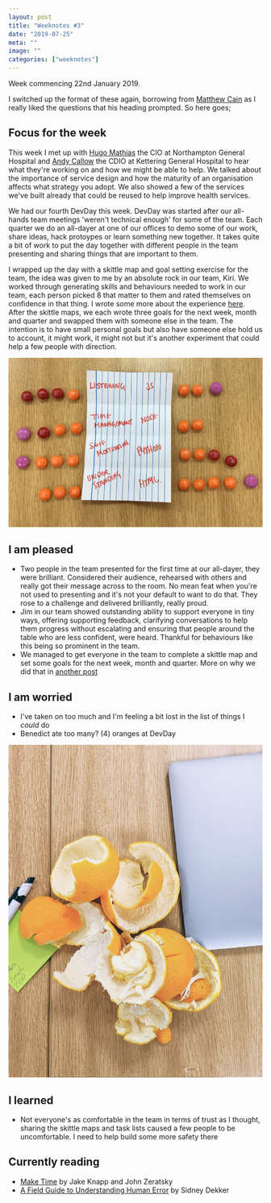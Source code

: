 ```yaml
---
layout: post
title: "Weeknotes #3"
date: "2019-07-25"
meta: ""
image: ""
categories: ["weeknotes"]
---
```

Week commencing 22nd January 2019.

I switched up the format of these again, borrowing from [Matthew Cain][mcaino-medium] as I really liked the questions that his heading prompted. So here goes;

## Focus for the week
This week I met up with [Hugo Mathias][hugo-ngh] the CIO at Northampton General Hospital and [Andy Callow][andy-kgh] the CDIO at Kettering General Hospital to hear what they're working on and how we might be able to help. We talked about the importance of service design and how the maturity of an organisation affects what strategy you adopt. We also showed a few of the services we've built already that could be reused to help improve health services.

We had our fourth DevDay this week. DevDay was started after our all-hands team meetings 'weren't technical enough' for some of the team. Each quarter we do an all-dayer at one of our offices to demo some of our work, share ideas, hack protoypes or learn something new together.
It takes quite a bit of work to put the day together with different people in the team presenting and sharing things that are important to them.

I wrapped up the day with a skittle map and goal setting exercise for the team, the idea was given to me by an absolute rock in our team, Kiri. We worked through generating skills and behaviours needed to work in our team, each person picked 8 that matter to them and rated themselves on confidence in that thing. I wrote some more about the experience [here][skittle-map-post]. After the skittle maps, we each wrote three goals for the next week, month and quarter and swapped them with someone else in the team. The intention is to have small personal goals but also have someone else hold us to account, it might work, it might not but it's another experiment that could help a few people with direction.

![An example skittle map with skittles used to map a graph of eight skills](/img/content/weeknotes-3-skittle-map-1.jpg)

## I am pleased
* Two people in the team presented for the first time at our all-dayer, they were brilliant. Considered their audience, rehearsed with others and really got their message across to the room. No mean feat when you're not used to presenting and it's not your default to want to do that. They rose to a challenge and delivered brilliantly, really proud.
* Jim in our team showed outstanding ability to support everyone in tiny ways, offering supporting feedback, clarifying conversations to help them progress without escalating and ensuring that people around the table who are less confident, were heard. Thankful for behaviours like this being so prominent in the team.
* We managed to get everyone in the team to complete a skittle map and set some goals for the next week, month and quarter. More on why we did that in [another post][skittle-map-post]

## I am worried
* I've taken on too much and I'm feeling a bit lost in the list of things I _could_ do
* Benedict ate too many? (4) oranges at DevDay

![Benedict ate a lot of oranges in one go](/img/content/weeknotes-3-all-the-oranges.jpg)

## I learned
* Not everyone's as comfortable in the team in terms of trust as I thought, sharing the skittle maps and task lists caused a few people to be uncomfortable. I need to help build some more safety there

## Currently reading
* [Make Time][make-time-book] by Jake Knapp and John Zeratsky
* [A Field Guide to Understanding Human Error][human-error-book] by Sidney Dekker

[make-time-book]: https://maketime.blog/
[human-error-book]: https://www.amazon.co.uk/dp/1472439058/ref=cm_sw_em_r_mt_dp_U_w7BqDbN0NF0D9
[mcaino-medium]: https://medium.com/@mcaino
[hugo-ngh]: https://uk.linkedin.com/in/hugomathias
[andy-kgh]: https://uk.linkedin.com/in/andy-callow-profile
[skittle-map-post]: /2019/07/using-skittles-to-shape-software-engineers
